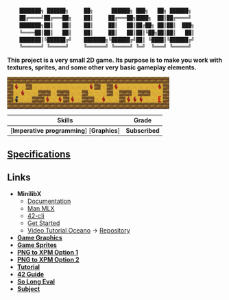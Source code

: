 ```bash
	███████╗ ██████╗     ██╗      ██████╗ ███╗   ██╗ ██████╗
	██╔════╝██╔═══██╗    ██║     ██╔═══██╗████╗  ██║██╔════╝
	███████╗██║   ██║    ██║     ██║   ██║██╔██╗ ██║██║  ███╗
	╚════██║██║   ██║    ██║     ██║   ██║██║╚██╗██║██║   ██║
	███████║╚██████╔╝    ███████╗╚██████╔╝██║ ╚████║╚██████╔╝
	╚══════╝ ╚═════╝     ╚══════╝ ╚═════╝ ╚═╝  ╚═══╝ ╚═════╝
```

**This project is a very small 2D game. Its purpose is to make you work with\
textures, sprites, and some other very basic gameplay elements.**

[<img align="center" src="././dcs/game.gif" width="75%"/>](./dcs/game.gif)

 Skills | Grade |
:------:|:-----:|
[**Imperative programming**] [**Graphics**] | **Subscribed**

<!-- [![faaraujo's 42 stats](https://badge42.vercel.app/api/v2/clgrr2va0002108jo3cc5foww/stats?cursusId=21&coalitionId=112)](https://github.com/JaeSeoKim/badge42) -->

## [Specifications](https://github.com/faleite/so_long/blob/main/dcs/README.md)

## **Links**
- **MinilibX**
  - [Documentation](https://harm-smits.github.io/42docs/libs/minilibx)
  - [Man MLX](https://qst0.github.io/ft_libgfx/man_mlx.html)
  - [42-cli](https://github.com/herbievine/42-cli)
  - [Get Started](https://aurelienbrabant.fr/blog/getting-started-with-the-minilibx)
  - [Video Tutorial Oceano](https://youtu.be/bYS93r6U0zg) -> [Repository](https://github.com/suspectedoceano/mlx)
- [**Game Graphics**](https://itch.io/game-assets/tag-16x16)
- [**Game Sprites**](https://opengameart.org/content/2d-platformer-art-assets-from-henry-software)
- [**PNG to XPM Option 1**](https://convertio.co/png-xpm/)
- [**PNG to XPM Option 2**](https://anyconv.com/png-to-xpm-converter/)
- [**Tutorial**](https://reactive.so/post/42-a-comprehensive-guide-to-so_long)
- [**42 Guide**](https://42-cursus.gitbook.io/guide/)
- [**So Long Eval**](https://github.com/rphlr/42-Evals/tree/main/Rank02/so_long)
- [**Subject**](https://cdn.intra.42.fr/pdf/pdf/89621/en.subject.pdf)
